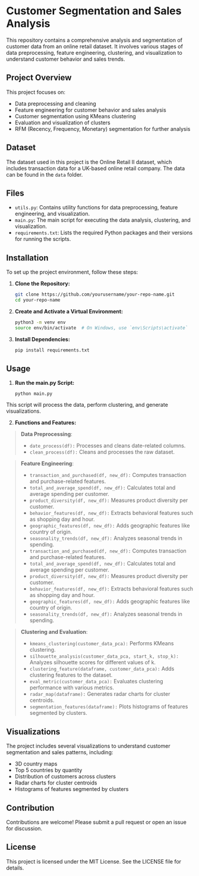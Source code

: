 # Customer Segmentation and Sales Analysis

This repository contains a comprehensive analysis and segmentation of customer data from an online retail dataset. It involves various stages of data preprocessing, feature engineering, clustering, and visualization to understand customer behavior and sales trends.

## Project Overview

This project focuses on:
- Data preprocessing and cleaning
- Feature engineering for customer behavior and sales analysis
- Customer segmentation using KMeans clustering
- Evaluation and visualization of clusters
- RFM (Recency, Frequency, Monetary) segmentation for further analysis

## Dataset

The dataset used in this project is the Online Retail II dataset, which includes transaction data for a UK-based online retail company. The data can be found in the `data` folder.

## Files

- `utils.py`: Contains utility functions for data preprocessing, feature engineering, and visualization.
- `main.py`: The main script for executing the data analysis, clustering, and visualization.
- `requirements.txt`: Lists the required Python packages and their versions for running the scripts.

## Installation

To set up the project environment, follow these steps:

1. **Clone the Repository:**

   ```bash
   git clone https://github.com/yourusername/your-repo-name.git
   cd your-repo-name


2. **Create and Activate a Virtual Environment:**

    ```bash
    python3 -m venv env
    source env/bin/activate  # On Windows, use `env\Scripts\activate`


3. **Install Dependencies:**

    ```bash
    pip install requirements.txt


## Usage

1. **Run the main.py Script:**

    ```
    python main.py

This script will process the data, perform clustering, and generate visualizations.

2. **Functions and Features:**

> **Data Preprocessing**:
> - `date_process(df):` Processes and cleans date-related columns.
> - `clean_process(df):` Cleans and processes the raw dataset.

> **Feature Engineering**:
> - `transaction_and_purchased(df, new_df):` Computes transaction and purchase-related features.
> - `total_and_average_spend(df, new_df):` Calculates total and average spending per customer.
> - `product_diversity(df, new_df):` Measures product diversity per customer.
> - `behavior_features(df, new_df):` Extracts behavioral features such as shopping day and hour.
> - `geographic_features(df, new_df):` Adds geographic features like country of origin.
> - `seasonality_trends(df, new_df):` Analyzes seasonal trends in spending.
> - `transaction_and_purchased(df, new_df):` Computes transaction and purchase-related features.
> - `total_and_average_spend(df, new_df):` Calculates total and average spending per customer.
> - `product_diversity(df, new_df):` Measures product diversity per customer.
> - `behavior_features(df, new_df):` Extracts behavioral features such as shopping day and hour.
> - `geographic_features(df, new_df):` Adds geographic features like country of origin.
> - `seasonality_trends(df, new_df):` Analyzes seasonal trends in spending.

> **Clustering and Evaluation**:
> - `kmeans_clustering(customer_data_pca):` Performs KMeans clustering.
> - `silhouette_analysis(customer_data_pca, start_k, stop_k):` Analyzes silhouette scores for different values of k.
> - `clustering_feature(dataframe, customer_data_pca):` Adds clustering features to the dataset.
> - `eval_metric(customer_data_pca):` Evaluates clustering performance with various metrics.
> - `radar_map(dataframe):` Generates radar charts for cluster centroids.
> - `segmentation_features(dataframe):` Plots histograms of features segmented by clusters.


## Visualizations

The project includes several visualizations to understand customer segmentation and sales patterns, including:

- 3D country maps
- Top 5 countries by quantity
- Distribution of customers across clusters
- Radar charts for cluster centroids
- Histograms of features segmented by clusters

## Contribution

Contributions are welcome! Please submit a pull request or open an issue for discussion.

## License

This project is licensed under the MIT License. See the LICENSE file for details.

